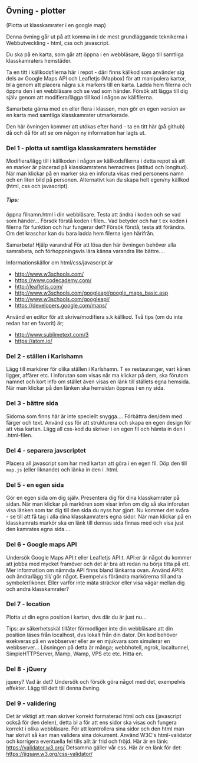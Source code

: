 ## Övning - plotter

(Plotta ut klasskamrater i en google map)

Denna övning går ut på att komma in i de mest grundläggande teknikerna i Webbutveckling - html, css och javascript.

Du ska på en karta, som går att öppna i en webbläsare, lägga till samtliga klasskamraters hemstäder.

Ta en titt i källkodsfilerna här i repot - däri finns källkod som använder sig dels av Google Maps API och Leafletjs (Mapbox) för att manipulera kartor, bl a genom att placera några s.k markers till en karta. Ladda hem filerna och öppna den i en webbläsare och se vad som händer.
Försök att lägga till dig själv genom att modifiera/lägga till kod i någon av källfilerna.

Samarbeta gärna med en eller flera i klassen, men gör en egen version av en karta med samtliga klasskamrater utmarkerade.

Den här övningen kommer att utökas efter hand - ta en titt här (på github) då och då för att se om någon ny information har lagts ut.

### Del 1 - plotta ut samtliga klasskamraters hemstäder
Modifiera/lägg till i källkoden i någon av källkodsfilerna i detta repot så att en marker är placerad på klasskamratens hemadress (latitud och longitud).
När man klickar på en marker ska en inforuta visas med personens namn och en liten bild på personen.
Alternativt kan du skapa helt egen/ny källkod (html, css och javascript).


##### Tips:
öppna filnamn.html i din webbläsare. Testa att ändra i koden och se vad som händer...
Försök förstå koden i filen..
Vad betyder och har t ex koden i filerna för funktion och hur fungerar det?
Försök förstå, testa att förändra. Om det kraschar kan du bara ladda hem filerna igen härifrån.


Samarbeta! Hjälp varandra!
För att lösa den här övningen behöver alla samrabeta, och förhoppningsvis lära känna varandra lite bättre....

Informationskällor om html/css/javascript är
- http://www.w3schools.com/
- https://www.codecademy.com/
- http://leafletjs.com/
- http://www.w3schools.com/googleapi/google_maps_basic.asp
- http://www.w3schools.com/googleapi/
- https://developers.google.com/maps/


Använd en editor för att skriva/modifiera s.k källkod. Två tips (om du inte redan har en favorit) är;
- http://www.sublimetext.com/3
- https://atom.io/


### Del 2 - ställen i Karlshamn
Lägg till markörer för olika ställen i Karlshamn. T ex restauranger, vart kåren ligger, affärer etc.
I inforutan som visas när ma klickar på dem, ska förutom namnet och kort info om stället även visas en länk till
ställets egna hemsida. När man klickar på den länken ska hemsidan öppnas i en ny sida.

### Del 3 - bättre sida
Sidorna som finns här är inte speciellt snygga.... Förbättra den/dem med färger och text.
Använd css för att strukturera och skapa en egen design för att visa kartan.
Lägg all css-kod du skriver i en egen fil och hämta in den i .html-filen.

### Del 4 - separera javscriptet
Placera all javascript som har med kartan att göra i en egen fil. Döp den till <code>map.js</code> (eller liknande) och länka in den i .html.


### Del 5 - en egen sida
Gör en egen sida om dig själv. Presentera dig för dina klasskamrater på sidan.
När man klickar på markören som visar infon om dig så ska inforutan visa länken som tar
dig till den sida du nyss har gjort.
Nu kommer det svåra - se till att få tag i alla dina klasskamraters egna sidor. När man klickar på en klasskamrats markör ska en länk
till dennas sida finnas med och visa just den kamrates egna sida....


### Del 6 - Google maps API
Undersök Google Maps API:t eller Leafletjs API:t. API:er är något du kommer att jobba med mycket framöver och det är bra att redan nu börja titta på ett. Mer information om nämnda API finns bland länkarna ovan.
Använd API:t och ändra/lägg till/ gör något. Exempelvis förändra markörerna till andra symboler/ikoner.
Eller varför inte mäta sträckor eller visa vägar mellan dig och andra klasskamrater?

### Del 7 - location
Plotta ut din egna position i kartan, dvs där du är just nu...

Tips:
av säkerhetsskäl tillåter förmodligen inte din webbläsare att din position läses från localhost, dvs lokalt från din dator.
Din kod behöver exekveras på en webbserver eller av en mjukvara som simulerar en webbserver...
Lösningen på detta är många; webbhotell, ngrok, localtunnel, SimpleHTTPServer, Mamp, Wamp, VPS etc etc. Hitta en.

### Del 8 - jQuery
jquery?
Vad är det? Undersök och försök göra något med det, exempelvis effekter.
Lägg till dett till denna övning.


### Del 9 - validering
Det är viktigt att man skriver korrekt formaterad html och css (javascript också för den delen), detta bl a för att ens sidor ska visas och fungera korrekt i olika webbläsare.
För att kontrollera sina sidor och den html man har skrivit så kan man validera sina dokument.
Använd W3C's html-validator och korrigera eventuella fel tills allt är frid och fröjd.
Här är en länk: https://validator.w3.org/
Detsamma gäller vår css. Här är en länk för det: https://jigsaw.w3.org/css-validator/



